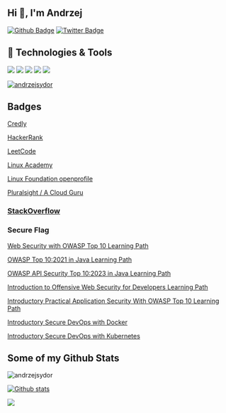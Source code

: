 ## Hi 👋, I'm Andrzej
<!--
[![Linkedin Badge](https://img.shields.io/badge/-andrzejsydor-0072b1?style=flat&logo=Linkedin&logoColor=white&link=https://www.linkedin.com/in/andrzejsydor/)](https://www.linkedin.com/in/andrzejsydor/) 
-->
[![Github Badge](https://img.shields.io/badge/-andrzejsydor-grey?style=flat&logo=github&logoColor=white&link=https://github.com/andrzejsydor/)](https://www.github.com/andrzejsydor/) 
[![Twitter Badge](https://img.shields.io/badge/-AndrzejSydor-00acee?style=flat&logo=twitter&logoColor=white&link=https://twitter.com/AndrzejSydor/)](https://www.twitter.com/AndrzejSydor/) 

<!--
[![](https://img.shields.io/twitter/follow/andrzejsydor.svg?style=social)](https://twitter.com/intent/follow?screen_name=andrzejsydor)
-->
## 🔧 Technologies & Tools
![](https://img.shields.io/badge/Code-Java-informational?style=flat&logo=python&logoColor=white&color=2bbc8a)
![](https://img.shields.io/badge/Cloud-AWS-informational?style=flat&logo=kubernetes&logoColor=white&color=2bbc8a)
![](https://img.shields.io/badge/Docker-informational?style=flat&logo=docker&logoColor=white&color=2bbc8a)
![](https://img.shields.io/badge/Kubernetes-informational?logo=kubernetes&logoColor=white&color=2bbc8a)
![](https://img.shields.io/badge/Kafka-informational)

<!--
![](https://img.shields.io/badge/OS-Linux-informational?style=flat&logo=linux&logoColor=white&color=2bbc8a)
![](https://img.shields.io/badge/Editor-IntelliJ_IDEA-informational?style=flat&logo=intellij-idea&logoColor=white&color=2bbc8a)
![](https://img.shields.io/badge/Shell-Bash-informational?style=flat&logo=gnu-bash&logoColor=white&color=2bbc8a)
-->

<p align="left"> <a href="https://github.com/ryo-ma/github-profile-trophy"><img src="https://github-profile-trophy.vercel.app/?username=andrzejsydor" alt="andrzejsydor" /></a> </p>

## Badges

[Credly](https://www.credly.com/users/andrzej-sydor/badges)

[HackerRank](https://www.hackerrank.com/andrzejsydor?hr_r=1)

[LeetCode](https://leetcode.com/andrzejsydor/)

[Linux Academy](https://openprofile.dev/profile/andrzejsydor)

[Linux Foundation openprofile](https://openprofile.dev/profile/andrzejsydor)

[Pluralsight / A Cloud Guru](https://app.pluralsight.com/profile/andrzej-sydor)

### [StackOverflow](https://stackoverflow.com/users/1029822/andrzej-sydor)

### Secure Flag

[Web Security with OWASP Top 10 Learning Path](https://www.secureflag.com/s?c254e1d0-95a8-4800-be51-7d892a688bf9)

[OWASP Top 10:2021 in Java Learning Path](https://www.secureflag.com/s?974c4c6f-630f-435d-8f94-8b4c2e6f5a3f)

[OWASP API Security Top 10:2023 in Java Learning Path](https://www.secureflag.com/s?c5b411be-3f9a-437a-ae47-99c1a4dd6612)

[Introduction to Offensive Web Security for Developers Learning Path](https://www.secureflag.com/s?07cbb4ab-1740-4fce-9d53-e24b599c30a4)

[Introductory Practical Application Security With OWASP Top 10 Learning Path](https://www.secureflag.com/s?64296cf3-38b4-4c7b-ad10-a70181dd4c4d)

[Introductory Secure DevOps with Docker](https://www.secureflag.com/s?0ec1b037-36ff-46ad-9609-85fb78b7c9a9)

[Introductory Secure DevOps with Kubernetes](https://www.secureflag.com/s?6ed3fa4f-3c4a-41a5-a075-db172aeaa4c9)

## Some of my Github Stats
<p align=left> <img src=https://komarev.com/ghpvc/?username=andrzejsydor alt=andrzejsydor /> </p>
<!-- <p align=left> <img src=https://profile-counter.glitch.me/%7Bandrzejsydor%7D/count.svg alt=andrzejsydor /> </p> -->

[![Github stats](https://github-readme-stats.vercel.app/api?username=andrzejsydor&show_icons=true&include_all_commits=true)](https://github.com/andrzejsydor/github-readme-stats)
<!--
[![Top Langs](https://github-readme-stats.vercel.app/api/top-langs/?username=andrzejsydor&layout=compact)](https://github.com/andrzejsydor/github-readme-stats)
-->

![](https://github-profile-summary-cards.vercel.app/api/cards/profile-details?username=andrzejsydor&theme=monokai)

